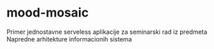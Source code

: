 # mood-mosaic
Primer jednostavne serveless aplikacije za seminarski rad iz predmeta Napredne arhitekture informacionih sistema
